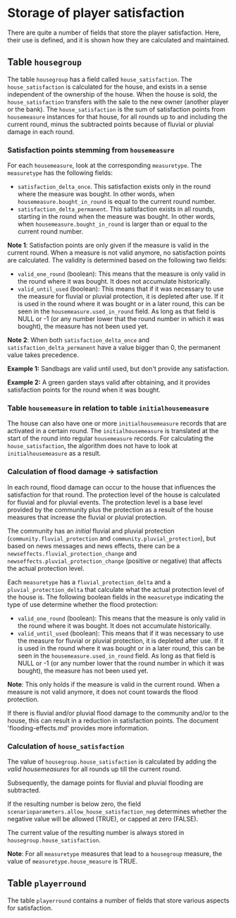 # Storage of player satisfaction

There are quite a number of fields that store the player satisfaction. Here, their use is defined, and it is shown how they are calculated and maintained.

## Table `housegroup`
The table `housegroup` has a field called `house_satisfaction`. The `house_satisfaction` is calculated for the house, and exists in a sense independent of the ownership of the house. When the house is sold, the `house_satisfaction` transfers with the sale to the new owner (another player or the bank). The `house_satisfaction` is the sum of satisfaction points from `housemeasure` instances for that house, for all rounds up to and including the current round, minus the subtracted points because of fluvial or pluvial damage in each round.


### Satisfaction points stemming from `housemeasure` 
For each `housemeasure`, look at the corresponding `measuretype`. The `measuretype` has the following fields:
- `satisfaction_delta_once`. This satisfaction exists only in the round where the measure was bought. In other words, when `housemeasure.bought_in_round` is equal to the current round number.
- `satisfaction_delta_permanent`. This satisfaction exists in all rounds, starting in the round when the measure was bought. In other words, when `housemeasure.bought_in_round` is larger than or equal to the current round number. 

**Note 1**: Satisfaction points are only given if the measure is valid in the current round. When a measure is not valid anymore, no satisfaction points are calculated. The validity is determined based on the following two fields:
- `valid_one_round` (boolean): This means that the measure is only valid in the round where it was bought. It does not accumulate historically.
- `valid_until_used` (boolean): This means that if it was necessary to use the measure for fluvial or pluvial protection, it is depleted after use. If it is used in the round where it was bought or in a later round, this can be seen in the `housemeasure.used_in_round` field. As long as that field is NULL or -1 (or any number lower that the round number in which it was bought), the measure has not been used yet.

**Note 2**: When both `satisfaction_delta_once` and `satisfaction_delta_permanent` have a value bigger than 0, the permanent value takes precedence.

**Example 1:** Sandbags are valid until used, but don't provide any satisfaction.

**Example 2:** A green garden stays valid after obtaining, and it provides satisfaction points for the round when it was bought.


### Table `housemeasure` in relation to table `initialhousemeasure`
The house can also have one or more `initialhousemeasure` records that are activated in a certain round. The `initialhousemeasure` is translated at the start of the round into regular `housemeasure` records. For calculating the `house_satisfaction`, the algorithm does not have to look at `initialhousemeasure` as a result.


### Calculation of flood damage -> satisfaction
In each round, flood damage can occur to the house that influences the satisfaction for that round. The protection level of the house is calculated for fluvial and for pluvial events. The protection level is a base level provided by the community plus the protection as a result of the house measures that increase the fluvial or pluvial protection.

The community has an _initial_ fluvial and pluvial protection (`community.fluvial_protection` and `community.pluvial_protection`), but based on news messages and news effects, there can be a `newseffects.fluvial_protection_change` and `newseffects.pluvial_protection_change` (positive or negative) that affects the actual protection level.

Each `measuretype` has a `fluvial_protection_delta` and a `pluvial_protection_delta` that calculate what the actual protection level of the house is. The following boolean fields in the `measuretype` indicating the type of use determine whether the flood protection:
- `valid_one_round` (boolean): This means that the measure is only valid in the round where it was bought. It does not accumulate historically.
- `valid_until_used` (boolean): This means that if it was necessary to use the measure for fluvial or pluvial protection, it is depleted after use. If it is used in the round where it was bought or in a later round, this can be seen in the `housemeasure.used_in_round` field. As long as that field is NULL or -1 (or any number lower that the round number in which it was bought), the measure has not been used yet.

**Note**: This only holds if the measure is valid in the current round. When a measure is not valid anymore, it does not count towards the flood protection.

If there is fluvial and/or pluvial flood damage to the community and/or to the house, this can result in a reduction in satisfaction points. The document  'flooding-effects.md' provides more information.
 

### Calculation of `house_satisfaction`
The value of `housegroup.house_satisfaction` is calculated by adding the _valid housemeasures_ for all rounds up till the current round.

Subsequently, the damage points for fluvial and pluvial flooding are subtracted.

If the resulting number is below zero, the field `scenarioparameters.allow_house_satisfaction_neg` determines whether the negative value will be allowed (TRUE), or capped at zero (FALSE). 

The current value of the resulting number is always stored in `housegroup.house_satisfaction`. 

**Note**: For all `measuretype` measures that lead to a `housegroup` measure, the value of `measuretype.house_measure` is TRUE.


## Table `playerround`
The table `playerround` contains a number of fields that store various aspects for satisfaction.


